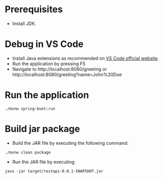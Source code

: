 # Prerequisites

- Install JDK.

# Debug in VS Code
- Install Java extensions as recommended on [VS Code official website](https://code.visualstudio.com/docs/java/java-tutorial).
- Run the application by pressing F5
- Navigate to http://localhost:8080/greeting or http://localhost:8080/greeting?name=John%20Doe 


# Run the application
```
./mvnw spring-boot:run
```

# Build jar package
- Build the JAR file by executing the following command:
```
./mvnw clean package
```

- Run the JAR file by executing:
```
java -jar target/restapi-0.0.1-SNAPSHOT.jar
```
